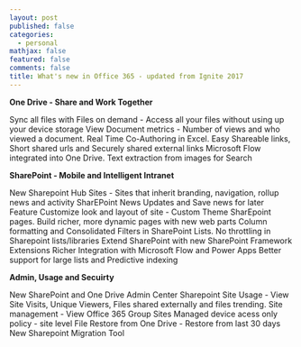 ```yaml
---
layout: post
published: false
categories:
  - personal
mathjax: false
featured: false
comments: false
title: What's new in Office 365 - updated from Ignite 2017
---
```

**One Drive - Share and Work Together**

Sync all files with Files on demand - Access all your files without using up your device storage
View Document metrics - Number of views and who viewed a document.
Real Time Co-Authoring in Excel.
Easy Shareable links, Short shared urls and Securely shared external links
Microsoft Flow integrated into One Drive.
Text extraction from images for Search


**SharePoint - Mobile and Intelligent Intranet**

New Sharepoint Hub Sites - Sites that inherit branding, navigation, rollup news and activity
SharEPoint News Updates and Save news for later Feature
Customize look and layout of site - Custom Theme SharEpoint pages.
Build richer, more dynamic pages with new web parts
Column formatting and Consolidated Filters in SharePoint Lists.
No throttling in Sharepoint lists/libraries
Extend SharePoint with new SharePoint Framework Extensions
Richer Integration with Microsoft Flow and Power Apps
Better support for large lists and Predictive indexing


**Admin, Usage and Secuirty**

New SharePoint and One Drive Admin Center
Sharepoint Site Usage - View Site Visits, Unique Viewers, Files shared externally and files trending.
Site management - View Office 365 Group Sites
Managed device acess only policy - site level
File Restore from One Drive - Restore from last 30 days
New Sharepoint Migration Tool
